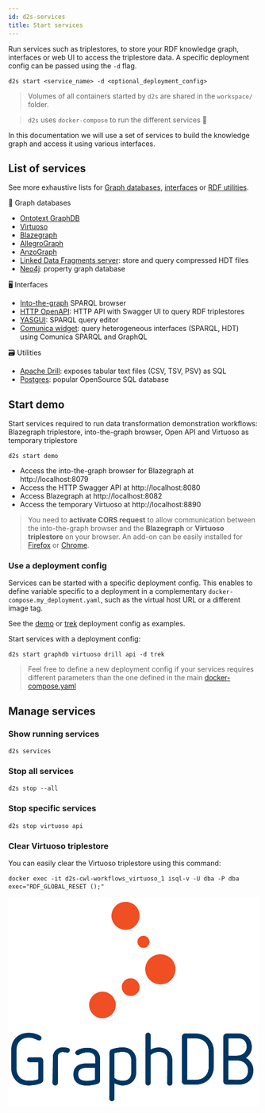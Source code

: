 ```yaml
---
id: d2s-services
title: Start services
---
```


Run services such as triplestores, to store your RDF knowledge graph, interfaces or web UI to access the triplestore data. A specific deployment config can be passed using the `-d` flag.

```shell
d2s start <service_name> -d <optional_deployment_config>
```

> Volumes of all containers started by `d2s` are shared in the `workspace/` folder.

> `d2s` uses `docker-compose` to run the different services 🐳

In this documentation we will use a set of services to build the knowledge graph and access it using various interfaces.

## List of services

See more exhaustive lists for [Graph databases](/docs/services-graph-databases), [interfaces](/docs/services-interfaces) or [RDF utilities](/docs/services-rdf-utilities).

🔗 Graph databases

* [Ontotext GraphDB](/docs/services-graph-databases#graphdb)
* [Virtuoso](/docs/services-graph-databases#virtuoso)
* [Blazegraph](/docs/services-graph-databases#blazegraph)
* [AllegroGraph](/docs/services-graph-databases#allegrograph)
* [AnzoGraph](/docs/services-graph-databases#anzograph)
* [Linked Data Fragments server](/docs/services-graph-databases#linked-data-fragments-server): store and query compressed HDT files
* [Neo4j](/docs/services-graph-databases#neo4j): property graph database

🖥️ Interfaces

* [Into-the-graph](/docs/services-webui#into-the-graph) SPARQL browser
* [HTTP OpenAPI](/docs/services-interfaces#d2s-api): HTTP API with Swagger UI to query RDF triplestores
* [YASGUI](/docs/services-webui#yasgui): SPARQL query editor
* [Comunica widget](/docs/services-webui#comunica-widget): query heterogeneous interfaces (SPARQL, HDT) using Comunica SPARQL and GraphQL

🗃️ Utilities

* [Apache Drill](/docs/services-rdf-utilities#apache-drill): exposes tabular text files (CSV, TSV, PSV) as SQL 
* [Postgres](/docs/guide-postgres): popular OpenSource SQL database

## Start demo 

Start services required to run data transformation demonstration workflows: Blazegraph triplestore, into-the-graph browser, Open API and Virtuoso as temporary triplestore

```shell
d2s start demo
```

* Access the into-the-graph browser for Blazegraph at http://localhost:8079
* Access the HTTP Swagger API at http://localhost:8080
* Access Blazegraph at http://localhost:8082
* Access the temporary Virtuoso at http://localhost:8890

> You need to **activate CORS request** to allow communication between the into-the-graph browser and the **Blazegraph** or **Virtuoso triplestore** on your browser. An add-on can be easily installed for [Firefox](https://addons.mozilla.org/fr/firefox/addon/cors-everywhere/) or [Chrome](https://chrome.google.com/webstore/detail/allow-cors-access-control/lhobafahddgcelffkeicbaginigeejlf). 

### Use a deployment config

Services can be started with a specific deployment config. This enables to define variable specific to a deployment in a complementary `docker-compose.my_deployment.yaml`, such as the virtual host URL or a different image tag.

See the [demo](https://github.com/MaastrichtU-IDS/d2s-cwl-workflows/blob/master/docker-compose.demo.yaml) or [trek](https://github.com/MaastrichtU-IDS/d2s-cwl-workflows/blob/master/docker-compose.trek.yaml) deployment config as examples.

Start services with a deployment config:

```shell
d2s start graphdb virtuoso drill api -d trek
```

> Feel free to define a new deployment config if your services requires different parameters than the one defined in the main [docker-compose.yaml](https://github.com/MaastrichtU-IDS/d2s-cwl-workflows/blob/master/docker-compose.yaml)

## Manage services

### Show running services

```shell
d2s services
```

### Stop all services

```shell
d2s stop --all
```

### Stop specific services

```shell
d2s stop virtuoso api
```

### Clear Virtuoso triplestore

You can easily clear the Virtuoso triplestore using this command:

```shell
docker exec -it d2s-cwl-workflows_virtuoso_1 isql-v -U dba -P dba exec="RDF_GLOBAL_RESET ();"
```

[![GraphDB](/img/graphdb-logo.png)](https://ontotext.com/products/graphdb/)


